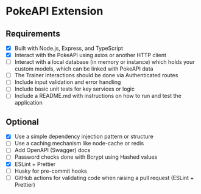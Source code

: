 # PokeAPI Extension

## Requirements

- [x] Built with Node.js, Express, and TypeScript
- [x] Interact with the PokeAPI using axios or another HTTP client
- [ ] Interact with a local database (in memory or instance) which holds your custom models, which can be linked with PokeAPI data
- [ ] The Trainer interactions should be done via Authenticated routes
- [ ] Include input validation and error handling
- [ ] Include basic unit tests for key services or logic
- [ ] Include a README.md with instructions on how to run and test the application

## Optional

- [x] Use a simple dependency injection pattern or structure
- [ ] Use a caching mechanism like node-cache or redis
- [ ] Add OpenAPI (Swagger) docs
- [ ] Password checks done with Bcrypt using Hashed values
- [x] ESLint + Prettier
- [ ] Husky for pre-commit hooks
- [ ] GitHub actions for validating code when raising a pull request (ESLint + Prettier)
